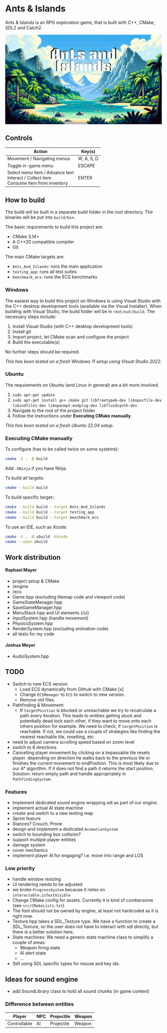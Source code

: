 # Ants & Islands

Ants & Islands is an RPG exploration game, that is built with C++, CMake, SDL2 and Catch2.

![alt text for screen readers](/assets/mainmenu_background.png "Text to show on mouseover")

## Controls

| Action                                                                                          | Key(s)     |
|-------------------------------------------------------------------------------------------------|------------|
| Movement / Navigating menus                                                                     | W, A, S, D |
| Toggle in-game menu                                                                             | ESCAPE     |
| Select menu item / Advance text <br/> Interact / Collect item <br/> Consume item from inventory | ENTER      |


## How to build
The build will be built in a separate build folder in the root directory. The binaries will be put into ```build/bin```.

The basic requirements to build this project are:

- CMake 3.14+
- A C++20 compatible compiler
- Git

The main CMake targets are:
- ```Ants_And_Islands```: runs the main application
- ```testing_app```: runs all test suites
- ```benchmark_ecs```: runs the ECS benchmarks

### Windows
The easiest way to build this project on Windows is using Visual Studio with the C++ desktop development tools (available via the Visual Installer). 
When building with Visual Studio, the build folder will be in ```root/out/build```. The necessary steps include:

1. Install Visual Studio (with C++ desktop development tools)
2. Install git
3. Import project, let CMake scan and configure the project
4. Build the executable(s)

No further steps should be required.
 
*This has been tested on a fresh Windows 11 setup using Visual Studio 2022.*

### Ubuntu
The requirements on Ubuntu (and Linux in general) are a bit more involved.

1. ```sudo apt-get update```
2. ```sudo apt-get install g++ cmake git libfreetype6-dev libopusfile-dev libsndfile1-dev libopenmpt-modplug-dev libfluidsynth-dev```
3. Navigate to the root of the project folder
4. Follow the instructions under **Executing CMake manually**.

*This has been tested on a fresh Ubuntu 22.04 setup.*

### Executing CMake manually
To configure (has to be called twice on some systems):

```bash
cmake -S . -B build
```

Add `-GNinja` if you have Ninja.

To build all targets:

```bash
cmake --build build
```

To build specific target::

```bash
cmake --build build --target Ants_And_Islands
cmake --build build --target testing_app
cmake --build build --target benchmark_ecs
```

To use an IDE, such as Xcode:

```bash
cmake -S . -B xbuild -GXcode
cmake --open xbuild
```

## Work distribution
#### Raphael Mayer
- project setup & CMake
- /engine
- /ecs
- Game.hpp (excluding tilemap code and viewport code)
- GameStateManager.hpp
- SaveGameManager.hpp
- MenuStack.hpp and UI elements (/ui)
- InputSystem.hpp (handle movement)
- PhysicsSystem.hpp
- RenderSystem.hpp (excluding animation code)
- all tests for my code

#### Joshua Meyer
- AudioSystem.hpp

## TODO
- Switch to new ECS version
	- Load ECS dynamically from Github with CMake [x]
	- Change `ECSManager` to `ECS` to switch to new version.
	- Remove old files.
- Pathfinding & Movement:
	- If `targetPosition` is blocked or unreachable we try to recalculate a path every iteration. 
	  This leads to entities getting stuck and potentially dead lock each other, if they want to move onto each others position for example.
	  We need to check, if `targetPosition` is reachable. If not, we could use a couple of strategies like finding the nearest reachable tile, resetting, etc.
- need to adjust camera scrolling speed based on zoom level
- switch to 8 directions
- Cancelling player movement by clicking on a impassable tile resets player. depending on direction he walks back to 
  the previous tile or finishes the current movement to endPosition. This is most likely due to our A* algorithm.
  If it does not find a path it returns the start position. Solution: return empty path and handle appropriately in `PathfindingSystem`. 

### Features 
- Implement dedicated sound engine wrapping sdl as part of our engine.
- implement actual AI state machine
- create and switch to a new testing map 
- Sprint feature
- Stances? Crouch, Prone
- design and implement a dedicated `AnimationSystem`
- switch to bounding box collision?
- support multiple player entities
- damage system
- cover mechanics
- implement player AI for engaging? I.e. move into range and LOS

### Low priority
- handle window resizing
- UI rendering needs to be adjusted
- we broke `ProgressSystem` because it relies on `interactable.isTextVisible`
- Change CMake config for assets. Currently it is kind of cumbersome (see `src/CMakeLists.txt`)
- The font should not be owned by engine, at least not hardcoded as it is right now.
- Texture.hpp takes a SDL_Texture type. We have a function to create a SDL_Texture, so the user does not have to interact with sdl directly, but there is a better solution here. 
- State machines: We need a generic state machine class to simplify a couple of areas:
	- Weapon firing state
	- AI alert state
	- ...
- Still using SDL specific types for mouse and key ids.

## Ideas for sound engine
- add SoundLibrary class to hold all sound chunks (in game context)

### Difference between entities

| Player          | NPC             | Projectile      | Weapon          |
|-----------------|-----------------|-----------------|-----------------|
| Controllable    | AI              | Projectile      | Weapon          |

